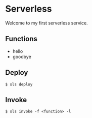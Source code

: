 # Serverless

Welcome to my first serverless service.

## Functions
* hello
* goodbye

## Deploy
`$ sls deploy`

## Invoke
`$ sls invoke -f <function> -l`